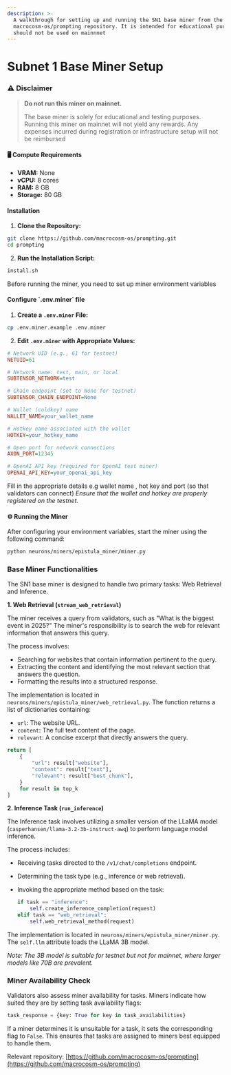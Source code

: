 ```yaml
---
description: >-
  A walkthrough for setting up and running the SN1 base miner from the
  macrocosm-os/prompting repository. It is intended for educational purposes and
  should not be used on mainnnet
---
```


# Subnet 1 Base Miner Setup

### ⚠️ Disclaimer

> **Do not run this miner on mainnet.**
>
> The base miner is solely for educational and testing purposes. Running this miner on mainnet will not yield any rewards. Any expenses incurred during registration or infrastructure setup will not be reimbursed

#### 🖥️ Compute Requirements

* **VRAM:** None
* **vCPU:** 8 cores
* **RAM:** 8 GB
* **Storage:** 80 GB



#### Installation&#x20;

1. **Clone the Repository:**

```bash
git clone https://github.com/macrocosm-os/prompting.git
cd prompting
```



2. **Run the Installation Script:**

```bash
install.sh
```

Before running the miner, you need to set up miner environment variables



#### Configure \`.env.miner\` file&#x20;

1. **Create a `.env.miner` File:**

```bash
cp .env.miner.example .env.miner
```



2. **Edit `.env.miner` with Appropriate Values:**

```ini
# Network UID (e.g., 61 for testnet)
NETUID=61

# Network name: test, main, or local
SUBTENSOR_NETWORK=test

# Chain endpoint (set to None for testnet)
SUBTENSOR_CHAIN_ENDPOINT=None

# Wallet (coldkey) name
WALLET_NAME=your_wallet_name

# Hotkey name associated with the wallet
HOTKEY=your_hotkey_name

# Open port for network connections
AXON_PORT=12345

# OpenAI API key (required for OpenAI test miner)
OPENAI_API_KEY=your_openai_api_key
```

Fill in the appropriate details e.g wallet name , hot key and port (so that validators can connect) _Ensure that the wallet and hotkey are properly registered on the testnet._



#### ⚙️ Running the Miner

After configuring your environment variables, start the miner using the following command:​

```bash
python neurons/miners/epistula_miner/miner.py
```



### Base Miner Functionalities

The SN1 base miner is designed to handle two primary tasks: Web Retrieval and Inference.

**1. Web Retrieval (`stream_web_retrieval`)**

The miner receives a query from validators, such as "What is the biggest event in 2025?" The miner's responsibility is to search the web for relevant information that answers this query.​

The process involves:​

* Searching for websites that contain information pertinent to the query.
* Extracting the content and identifying the most relevant section that answers the question.
* Formatting the results into a structured response.​

The implementation is located in `neurons/miners/epistula_miner/web_retrieval.py`. The function returns a list of dictionaries containing:​

* `url`: The website URL.
* `content`: The full text content of the page.
* `relevant`: A concise excerpt that directly answers the query.​

```python
return [
    {
        "url": result["website"],
        "content": result["text"],
        "relevant": result["best_chunk"],
    }
    for result in top_k
]
```



**2. Inference Task (`run_inference`)**

The Inference task involves utilizing a smaller version of the LLaMA model (`casperhansen/llama-3.2-3b-instruct-awq`) to perform language model inference.​

The process includes:​

* Receiving tasks directed to the `/v1/chat/completions` endpoint.
* Determining the task type (e.g., inference or web retrieval).
*   Invoking the appropriate method based on the task:​

    ```python
    if task == "inference":
        self.create_inference_completion(request)
    elif task == "web_retrieval":
        self.web_retrieval_method(request)
    ```

The implementation is located in `neurons/miners/epistula_miner/miner.py`. The `self.llm` attribute loads the LLaMA 3B model.​

_Note: The 3B model is suitable for testnet but not for mainnet, where larger models like 70B are prevalent._



### Miner Availability Check

Validators also assess miner availability for tasks. Miners indicate how suited they are by setting task availability flags:​

```python
task_response = {key: True for key in task_availabilities}
```

If a miner determines it is unsuitable for a task, it sets the corresponding flag to `False`. This ensures that tasks are assigned to miners best equipped to handle them.



Relevant repository: [https://github.com/macrocosm-os/prompting](https://github.com/macrocosm-os/prompting)



